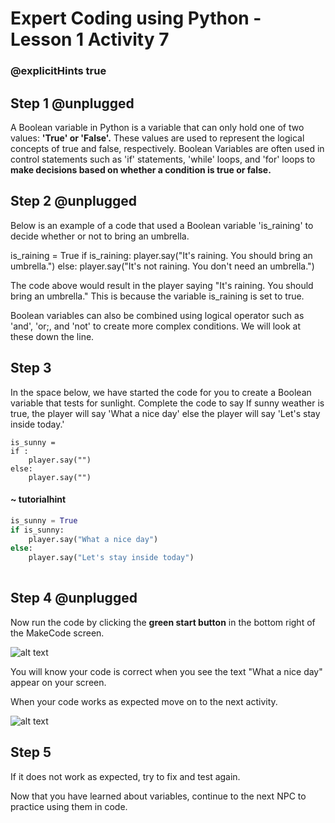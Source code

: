 # Expert Coding using Python - Lesson 1 Activity 7
### @explicitHints true

## Step 1 @unplugged
A Boolean variable in Python is a variable that can only hold one of two values: **'True' or 'False'.** These values are used to represent the logical concepts of true and false, respectively. Boolean Variables are often used in control statements such as 'if' statements, 'while' loops, and 'for' loops to **make decisions based on whether a condition is true or false.** 


## Step 2 @unplugged
Below is an example of a code that used a Boolean variable 'is_raining' to decide whether or not to bring an umbrella. 

is_raining = True
if is_raining:
    player.say("It's raining. You should bring an umbrella.")
else:
    player.say("It's not raining. You don't need an umbrella.")

The code above would result in the player saying "It's raining. You should bring an umbrella." This is because the variable is_raining is set to true. 

Boolean variables can also be combined using logical operator such as 'and', 'or;, and 'not' to create more complex conditions. We will look at these down the line.

## Step 3

In the space below, we have started the code for you to create a Boolean variable that tests for sunlight.  Complete the code to say If sunny weather is true, the player will say 'What a nice day' else the player will say 'Let's stay inside today.'
```template
is_sunny = 
if :
    player.say("")
else:
    player.say("")
```

#### ~ tutorialhint

```python
is_sunny = True
if is_sunny:
    player.say("What a nice day")
else:
    player.say("Let's stay inside today")
	
```

## Step 4 @unplugged
Now run the code by clicking the **green start button** in the bottom right of the MakeCode screen. 

![alt text](https://expertjs.codingcredentials.com/Lesson1/1.1/1.JPG?raw=true "Start")

You will know your code is correct when you see the text "What a nice day" appear on your screen. 

When your code works as expected move on to the next activity. 

![alt text](https://expertjs.codingcredentials.com/Lesson1/1.1/1.7.png?raw=true "Code")

## Step 5

If it does not work as expected, try to fix and test again.

Now that you have learned about variables, continue to the next NPC to practice using them in code. 
